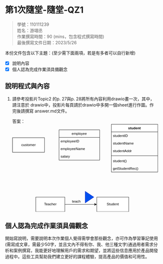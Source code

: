 # 第1次隨堂-隨堂-QZ1
>
>學號：110111239
><br />
>姓名：游翊丞
><br />
>作業撰寫時間：90 (mins，包含程式撰寫時間)
><br />
>最後撰寫文件日期：2023/5/26
>

本份文件包含以下主題：(至少需下面兩項，若是有多者可以自行新增)
- [x] 說明內容
- [x] 個人認為完成作業須具備觀念

## 說明程式與內容

1. 請參考投影片Topic2 的p. 27與p. 28將所有內容利用drawio畫一次，其中，請注意於
drawio中，投影片每頁請於drawio中多開一個sheet進行作圖。作完後請撰寫
answer.md文件。

    答案：
    <svg xmlns="http://www.w3.org/2000/svg" xmlns:xlink="http://www.w3.org/1999/xlink" version="1.1" width="501px" viewBox="-0.5 -0.5 501 301" content="&lt;mxfile&gt;&lt;diagram id=&quot;P3v9YjrZfxaBlhY3R7QX&quot; name=&quot;第1頁&quot;&gt;&lt;mxGraphModel dx=&quot;543&quot; dy=&quot;464&quot; grid=&quot;1&quot; gridSize=&quot;10&quot; guides=&quot;1&quot; tooltips=&quot;1&quot; connect=&quot;1&quot; arrows=&quot;1&quot; fold=&quot;1&quot; page=&quot;1&quot; pageScale=&quot;1&quot; pageWidth=&quot;827&quot; pageHeight=&quot;1169&quot; math=&quot;0&quot; shadow=&quot;0&quot;&gt;&lt;root&gt;&lt;mxCell id=&quot;0&quot;/&gt;&lt;mxCell id=&quot;1&quot; parent=&quot;0&quot;/&gt;&lt;mxCell id=&quot;21&quot; style=&quot;edgeStyle=none;html=1;exitX=1;exitY=0.5;exitDx=0;exitDy=0;entryX=0;entryY=0.5;entryDx=0;entryDy=0;&quot; parent=&quot;1&quot; source=&quot;3&quot; target=&quot;12&quot; edge=&quot;1&quot;&gt;&lt;mxGeometry relative=&quot;1&quot; as=&quot;geometry&quot;/&gt;&lt;/mxCell&gt;&lt;mxCell id=&quot;3&quot; value=&quot;Teacher&quot; style=&quot;html=1;&quot; parent=&quot;1&quot; vertex=&quot;1&quot;&gt;&lt;mxGeometry x=&quot;140&quot; y=&quot;270&quot; width=&quot;100&quot; height=&quot;50&quot; as=&quot;geometry&quot;/&gt;&lt;/mxCell&gt;&lt;mxCell id=&quot;4&quot; value=&quot;student&quot; style=&quot;swimlane;fontStyle=1;align=center;verticalAlign=top;childLayout=stackLayout;horizontal=1;startSize=26;horizontalStack=0;resizeParent=1;resizeParentMax=0;resizeLast=0;collapsible=1;marginBottom=0;&quot; parent=&quot;1&quot; vertex=&quot;1&quot;&gt;&lt;mxGeometry x=&quot;400&quot; y=&quot;20&quot; width=&quot;160&quot; height=&quot;164&quot; as=&quot;geometry&quot;/&gt;&lt;/mxCell&gt;&lt;mxCell id=&quot;5&quot; value=&quot;studentID&quot; style=&quot;text;strokeColor=none;fillColor=none;align=left;verticalAlign=top;spacingLeft=4;spacingRight=4;overflow=hidden;rotatable=0;points=[[0,0.5],[1,0.5]];portConstraint=eastwest;&quot; parent=&quot;4&quot; vertex=&quot;1&quot;&gt;&lt;mxGeometry y=&quot;26&quot; width=&quot;160&quot; height=&quot;26&quot; as=&quot;geometry&quot;/&gt;&lt;/mxCell&gt;&lt;mxCell id=&quot;19&quot; value=&quot;studentName&quot; style=&quot;text;strokeColor=none;fillColor=none;align=left;verticalAlign=top;spacingLeft=4;spacingRight=4;overflow=hidden;rotatable=0;points=[[0,0.5],[1,0.5]];portConstraint=eastwest;&quot; parent=&quot;4&quot; vertex=&quot;1&quot;&gt;&lt;mxGeometry y=&quot;52&quot; width=&quot;160&quot; height=&quot;26&quot; as=&quot;geometry&quot;/&gt;&lt;/mxCell&gt;&lt;mxCell id=&quot;20&quot; value=&quot;studentAddr&quot; style=&quot;text;strokeColor=none;fillColor=none;align=left;verticalAlign=top;spacingLeft=4;spacingRight=4;overflow=hidden;rotatable=0;points=[[0,0.5],[1,0.5]];portConstraint=eastwest;&quot; parent=&quot;4&quot; vertex=&quot;1&quot;&gt;&lt;mxGeometry y=&quot;78&quot; width=&quot;160&quot; height=&quot;26&quot; as=&quot;geometry&quot;/&gt;&lt;/mxCell&gt;&lt;mxCell id=&quot;6&quot; value=&quot;&quot; style=&quot;line;strokeWidth=1;fillColor=none;align=left;verticalAlign=middle;spacingTop=-1;spacingLeft=3;spacingRight=3;rotatable=0;labelPosition=right;points=[];portConstraint=eastwest;strokeColor=inherit;&quot; parent=&quot;4&quot; vertex=&quot;1&quot;&gt;&lt;mxGeometry y=&quot;104&quot; width=&quot;160&quot; height=&quot;8&quot; as=&quot;geometry&quot;/&gt;&lt;/mxCell&gt;&lt;mxCell id=&quot;7&quot; value=&quot;student()&quot; style=&quot;text;strokeColor=none;fillColor=none;align=left;verticalAlign=top;spacingLeft=4;spacingRight=4;overflow=hidden;rotatable=0;points=[[0,0.5],[1,0.5]];portConstraint=eastwest;&quot; parent=&quot;4&quot; vertex=&quot;1&quot;&gt;&lt;mxGeometry y=&quot;112&quot; width=&quot;160&quot; height=&quot;26&quot; as=&quot;geometry&quot;/&gt;&lt;/mxCell&gt;&lt;mxCell id=&quot;18&quot; value=&quot;getStudentRec()&quot; style=&quot;text;strokeColor=none;fillColor=none;align=left;verticalAlign=top;spacingLeft=4;spacingRight=4;overflow=hidden;rotatable=0;points=[[0,0.5],[1,0.5]];portConstraint=eastwest;&quot; parent=&quot;4&quot; vertex=&quot;1&quot;&gt;&lt;mxGeometry y=&quot;138&quot; width=&quot;160&quot; height=&quot;26&quot; as=&quot;geometry&quot;/&gt;&lt;/mxCell&gt;&lt;mxCell id=&quot;8&quot; value=&quot;employee&quot; style=&quot;swimlane;fontStyle=0;childLayout=stackLayout;horizontal=1;startSize=26;fillColor=none;horizontalStack=0;resizeParent=1;resizeParentMax=0;resizeLast=0;collapsible=1;marginBottom=0;&quot; parent=&quot;1&quot; vertex=&quot;1&quot;&gt;&lt;mxGeometry x=&quot;220&quot; y=&quot;39&quot; width=&quot;140&quot; height=&quot;104&quot; as=&quot;geometry&quot;/&gt;&lt;/mxCell&gt;&lt;mxCell id=&quot;9&quot; value=&quot;employeeID&quot; style=&quot;text;strokeColor=none;fillColor=none;align=left;verticalAlign=top;spacingLeft=4;spacingRight=4;overflow=hidden;rotatable=0;points=[[0,0.5],[1,0.5]];portConstraint=eastwest;&quot; parent=&quot;8&quot; vertex=&quot;1&quot;&gt;&lt;mxGeometry y=&quot;26&quot; width=&quot;140&quot; height=&quot;26&quot; as=&quot;geometry&quot;/&gt;&lt;/mxCell&gt;&lt;mxCell id=&quot;10&quot; value=&quot;employeeName&quot; style=&quot;text;strokeColor=none;fillColor=none;align=left;verticalAlign=top;spacingLeft=4;spacingRight=4;overflow=hidden;rotatable=0;points=[[0,0.5],[1,0.5]];portConstraint=eastwest;&quot; parent=&quot;8&quot; vertex=&quot;1&quot;&gt;&lt;mxGeometry y=&quot;52&quot; width=&quot;140&quot; height=&quot;26&quot; as=&quot;geometry&quot;/&gt;&lt;/mxCell&gt;&lt;mxCell id=&quot;11&quot; value=&quot;salary&quot; style=&quot;text;strokeColor=none;fillColor=none;align=left;verticalAlign=top;spacingLeft=4;spacingRight=4;overflow=hidden;rotatable=0;points=[[0,0.5],[1,0.5]];portConstraint=eastwest;&quot; parent=&quot;8&quot; vertex=&quot;1&quot;&gt;&lt;mxGeometry y=&quot;78&quot; width=&quot;140&quot; height=&quot;26&quot; as=&quot;geometry&quot;/&gt;&lt;/mxCell&gt;&lt;mxCell id=&quot;12&quot; value=&quot;Student&quot; style=&quot;html=1;&quot; parent=&quot;1&quot; vertex=&quot;1&quot;&gt;&lt;mxGeometry x=&quot;350&quot; y=&quot;270&quot; width=&quot;110&quot; height=&quot;50&quot; as=&quot;geometry&quot;/&gt;&lt;/mxCell&gt;&lt;mxCell id=&quot;13&quot; value=&quot;customer&quot; style=&quot;html=1;&quot; parent=&quot;1&quot; vertex=&quot;1&quot;&gt;&lt;mxGeometry x=&quot;60&quot; y=&quot;66&quot; width=&quot;110&quot; height=&quot;50&quot; as=&quot;geometry&quot;/&gt;&lt;/mxCell&gt;&lt;mxCell id=&quot;22&quot; value=&quot;&quot; style=&quot;triangle;whiteSpace=wrap;html=1;fillColor=#0050ef;fontColor=#ffffff;strokeColor=#001DBC;&quot; parent=&quot;1&quot; vertex=&quot;1&quot;&gt;&lt;mxGeometry x=&quot;310&quot; y=&quot;250&quot; width=&quot;30&quot; height=&quot;40&quot; as=&quot;geometry&quot;/&gt;&lt;/mxCell&gt;&lt;mxCell id=&quot;23&quot; value=&quot;teach&quot; style=&quot;text;html=1;strokeColor=none;fillColor=none;align=center;verticalAlign=middle;whiteSpace=wrap;rounded=0;&quot; parent=&quot;1&quot; vertex=&quot;1&quot;&gt;&lt;mxGeometry x=&quot;250&quot; y=&quot;270&quot; width=&quot;60&quot; height=&quot;30&quot; as=&quot;geometry&quot;/&gt;&lt;/mxCell&gt;&lt;/root&gt;&lt;/mxGraphModel&gt;&lt;/diagram&gt;&lt;/mxfile&gt;" onclick="(function(svg){var src=window.event.target||window.event.srcElement;while (src!=null&amp;&amp;src.nodeName.toLowerCase()!='a'){src=src.parentNode;}if(src==null){if(svg.wnd!=null&amp;&amp;!svg.wnd.closed){svg.wnd.focus();}else{var r=function(evt){if(evt.data=='ready'&amp;&amp;evt.source==svg.wnd){svg.wnd.postMessage(decodeURIComponent(svg.getAttribute('content')),'*');window.removeEventListener('message',r);}};window.addEventListener('message',r);svg.wnd=window.open('https://viewer.diagrams.net/?client=1&amp;page=0&amp;edit=_blank');}}})(this);" style="cursor:pointer;max-width:100%;max-height:301px;"><defs><clipPath id="mx-clip-344-31-152-26-0"><rect x="344" y="31" width="152" height="26"/></clipPath><clipPath id="mx-clip-344-57-152-26-0"><rect x="344" y="57" width="152" height="26"/></clipPath><clipPath id="mx-clip-344-83-152-26-0"><rect x="344" y="83" width="152" height="26"/></clipPath><clipPath id="mx-clip-344-117-152-26-0"><rect x="344" y="117" width="152" height="26"/></clipPath><clipPath id="mx-clip-344-143-152-26-0"><rect x="344" y="143" width="152" height="26"/></clipPath><clipPath id="mx-clip-164-50-132-26-0"><rect x="164" y="50" width="132" height="26"/></clipPath><clipPath id="mx-clip-164-76-132-26-0"><rect x="164" y="76" width="132" height="26"/></clipPath><clipPath id="mx-clip-164-102-132-26-0"><rect x="164" y="102" width="132" height="26"/></clipPath></defs><g><path d="M 180 275 L 283.63 275" fill="none" stroke="rgb(0, 0, 0)" stroke-miterlimit="10" pointer-events="stroke"/><path d="M 288.88 275 L 281.88 278.5 L 283.63 275 L 281.88 271.5 Z" fill="rgb(0, 0, 0)" stroke="rgb(0, 0, 0)" stroke-miterlimit="10" pointer-events="all"/><rect x="80" y="250" width="100" height="50" fill="rgb(255, 255, 255)" stroke="rgb(0, 0, 0)" pointer-events="all"/><g transform="translate(-0.5 -0.5)"><switch><foreignObject pointer-events="none" width="100%" height="100%" requiredFeatures="http://www.w3.org/TR/SVG11/feature#Extensibility" style="overflow: visible; text-align: left;"><div xmlns="http://www.w3.org/1999/xhtml" style="display: flex; align-items: unsafe center; justify-content: unsafe center; width: 1px; height: 1px; padding-top: 275px; margin-left: 130px;"><div data-drawio-colors="color: rgb(0, 0, 0); " style="box-sizing: border-box; font-size: 0px; text-align: center;"><div style="display: inline-block; font-size: 12px; font-family: Helvetica; color: rgb(0, 0, 0); line-height: 1.2; pointer-events: all; white-space: nowrap;">Teacher</div></div></div></foreignObject><text x="130" y="279" fill="rgb(0, 0, 0)" font-family="Helvetica" font-size="12px" text-anchor="middle">Teacher</text></switch></g><path d="M 340 26 L 340 0 L 500 0 L 500 26" fill="rgb(255, 255, 255)" stroke="rgb(0, 0, 0)" stroke-miterlimit="10" pointer-events="all"/><path d="M 340 26 L 340 164 L 500 164 L 500 26" fill="none" stroke="rgb(0, 0, 0)" stroke-miterlimit="10" pointer-events="none"/><path d="M 340 26 L 500 26" fill="none" stroke="rgb(0, 0, 0)" stroke-miterlimit="10" pointer-events="none"/><g fill="rgb(0, 0, 0)" font-family="Helvetica" font-weight="bold" pointer-events="none" text-anchor="middle" font-size="12px"><text x="419.5" y="17.5">student</text></g><g fill="rgb(0, 0, 0)" font-family="Helvetica" pointer-events="none" clip-path="url(#mx-clip-344-31-152-26-0)" font-size="12px"><text x="345.5" y="43.5">studentID</text></g><g fill="rgb(0, 0, 0)" font-family="Helvetica" pointer-events="none" clip-path="url(#mx-clip-344-57-152-26-0)" font-size="12px"><text x="345.5" y="69.5">studentName</text></g><g fill="rgb(0, 0, 0)" font-family="Helvetica" pointer-events="none" clip-path="url(#mx-clip-344-83-152-26-0)" font-size="12px"><text x="345.5" y="95.5">studentAddr</text></g><path d="M 340 108 L 500 108" fill="none" stroke="rgb(0, 0, 0)" stroke-miterlimit="10" pointer-events="none"/><g fill="rgb(0, 0, 0)" font-family="Helvetica" pointer-events="none" clip-path="url(#mx-clip-344-117-152-26-0)" font-size="12px"><text x="345.5" y="129.5">student()</text></g><g fill="rgb(0, 0, 0)" font-family="Helvetica" pointer-events="none" clip-path="url(#mx-clip-344-143-152-26-0)" font-size="12px"><text x="345.5" y="155.5">getStudentRec()</text></g><path d="M 160 45 L 160 19 L 300 19 L 300 45" fill="none" stroke="rgb(0, 0, 0)" stroke-miterlimit="10" pointer-events="none"/><path d="M 160 45 L 160 123 L 300 123 L 300 45" fill="none" stroke="rgb(0, 0, 0)" stroke-miterlimit="10" pointer-events="none"/><path d="M 160 45 L 300 45" fill="none" stroke="rgb(0, 0, 0)" stroke-miterlimit="10" pointer-events="none"/><g fill="rgb(0, 0, 0)" font-family="Helvetica" pointer-events="none" text-anchor="middle" font-size="12px"><text x="229.5" y="36.5">employee</text></g><g fill="rgb(0, 0, 0)" font-family="Helvetica" pointer-events="none" clip-path="url(#mx-clip-164-50-132-26-0)" font-size="12px"><text x="165.5" y="62.5">employeeID</text></g><g fill="rgb(0, 0, 0)" font-family="Helvetica" pointer-events="none" clip-path="url(#mx-clip-164-76-132-26-0)" font-size="12px"><text x="165.5" y="88.5">employeeName</text></g><g fill="rgb(0, 0, 0)" font-family="Helvetica" pointer-events="none" clip-path="url(#mx-clip-164-102-132-26-0)" font-size="12px"><text x="165.5" y="114.5">salary</text></g><rect x="290" y="250" width="110" height="50" fill="rgb(255, 255, 255)" stroke="rgb(0, 0, 0)" pointer-events="none"/><g transform="translate(-0.5 -0.5)"><switch><foreignObject pointer-events="none" width="100%" height="100%" requiredFeatures="http://www.w3.org/TR/SVG11/feature#Extensibility" style="overflow: visible; text-align: left;"><div xmlns="http://www.w3.org/1999/xhtml" style="display: flex; align-items: unsafe center; justify-content: unsafe center; width: 1px; height: 1px; padding-top: 275px; margin-left: 345px;"><div data-drawio-colors="color: rgb(0, 0, 0); " style="box-sizing: border-box; font-size: 0px; text-align: center;"><div style="display: inline-block; font-size: 12px; font-family: Helvetica; color: rgb(0, 0, 0); line-height: 1.2; pointer-events: none; white-space: nowrap;">Student</div></div></div></foreignObject><text x="345" y="279" fill="rgb(0, 0, 0)" font-family="Helvetica" font-size="12px" text-anchor="middle">Student</text></switch></g><rect x="0" y="46" width="110" height="50" fill="rgb(255, 255, 255)" stroke="rgb(0, 0, 0)" pointer-events="none"/><g transform="translate(-0.5 -0.5)"><switch><foreignObject pointer-events="none" width="100%" height="100%" requiredFeatures="http://www.w3.org/TR/SVG11/feature#Extensibility" style="overflow: visible; text-align: left;"><div xmlns="http://www.w3.org/1999/xhtml" style="display: flex; align-items: unsafe center; justify-content: unsafe center; width: 1px; height: 1px; padding-top: 71px; margin-left: 55px;"><div data-drawio-colors="color: rgb(0, 0, 0); " style="box-sizing: border-box; font-size: 0px; text-align: center;"><div style="display: inline-block; font-size: 12px; font-family: Helvetica; color: rgb(0, 0, 0); line-height: 1.2; pointer-events: none; white-space: nowrap;">customer</div></div></div></foreignObject><text x="55" y="75" fill="rgb(0, 0, 0)" font-family="Helvetica" font-size="12px" text-anchor="middle">customer</text></switch></g><path d="M 250 230 L 280 250 L 250 270 Z" fill="#0050ef" stroke="#001dbc" stroke-miterlimit="10" pointer-events="none"/><g transform="translate(-0.5 -0.5)"><switch><foreignObject pointer-events="none" width="100%" height="100%" requiredFeatures="http://www.w3.org/TR/SVG11/feature#Extensibility" style="overflow: visible; text-align: left;"><div xmlns="http://www.w3.org/1999/xhtml" style="display: flex; align-items: unsafe center; justify-content: unsafe center; width: 58px; height: 1px; padding-top: 265px; margin-left: 191px;"><div data-drawio-colors="color: rgb(0, 0, 0); " style="box-sizing: border-box; font-size: 0px; text-align: center;"><div style="display: inline-block; font-size: 12px; font-family: Helvetica; color: rgb(0, 0, 0); line-height: 1.2; pointer-events: none; white-space: normal; overflow-wrap: normal;">teach</div></div></div></foreignObject><text x="220" y="269" fill="rgb(0, 0, 0)" font-family="Helvetica" font-size="12px" text-anchor="middle">teach</text></switch></g></g><switch><g requiredFeatures="http://www.w3.org/TR/SVG11/feature#Extensibility"/><a transform="translate(0,-5)" xlink:href="https://www.diagrams.net/doc/faq/svg-export-text-problems" target="_blank"><text text-anchor="middle" font-size="10px" x="50%" y="100%">Text is not SVG - cannot display</text></a></switch></svg>



## 個人認為完成作業須具備觀念

開始寫說明，需要說明本次作業個人覺得需學會那些觀念，亦可作為學習筆記使用 (需寫成文章，需最少50字，並且文內不得有你、我、他三種文字)通過用者需求分析和案例撰寫，我能更好地理解用戶的需求和期望，並將這些信息應用於產品開發過程中。這些工具幫助我們建立更好的課程體驗，提高產品的價值和可用性。